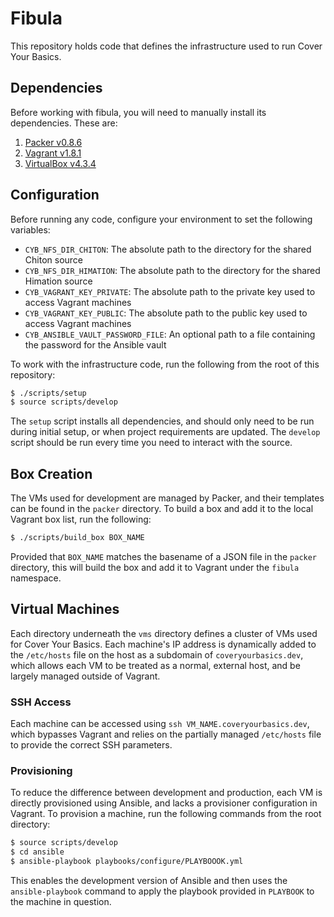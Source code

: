 # Fibula

This repository holds code that defines the infrastructure used to run Cover
Your Basics.

## Dependencies

Before working with fibula, you will need to manually install its dependencies.
These are:

1. [Packer v0.8.6](https://releases.hashicorp.com/packer/0.8.6/)
2. [Vagrant v1.8.1](https://releases.hashicorp.com/vagrant/1.8.1/)
3. [VirtualBox v4.3.4](https://www.virtualbox.org/wiki/Download_Old_Builds_4_3)

## Configuration

Before running any code, configure your environment to set the following
variables:

* `CYB_NFS_DIR_CHITON`: The absolute path to the directory for the shared Chiton source
* `CYB_NFS_DIR_HIMATION`: The absolute path to the directory for the shared Himation source
* `CYB_VAGRANT_KEY_PRIVATE`: The absolute path to the private key used to access Vagrant machines
* `CYB_VAGRANT_KEY_PUBLIC`: The absolute path to the public key used to access Vagrant machines
* `CYB_ANSIBLE_VAULT_PASSWORD_FILE`: An optional path to a file containing the password for the Ansible vault

To work with the infrastructure code, run the following from the root of this
repository:

```sh
$ ./scripts/setup
$ source scripts/develop
```

The `setup` script installs all dependencies, and should only need to be run
during initial setup, or when project requirements are updated.  The `develop`
script should be run every time you need to interact with the source.

## Box Creation

The VMs used for development are managed by Packer, and their templates can be
found in the `packer` directory.  To build a box and add it to the local Vagrant
box list, run the following:

```sh
$ ./scripts/build_box BOX_NAME
```

Provided that `BOX_NAME` matches the basename of a JSON file in the `packer`
directory, this will build the box and add it to Vagrant under the `fibula`
namespace.

## Virtual Machines

Each directory underneath the `vms` directory defines a cluster of VMs used for
Cover Your Basics.  Each machine's IP address is dynamically added to the
`/etc/hosts` file on the host as a subdomain of `coveryourbasics.dev`, which
allows each VM to be treated as a normal, external host, and be largely managed
outside of Vagrant.

### SSH Access

Each machine can be accessed using `ssh VM_NAME.coveryourbasics.dev`, which
bypasses Vagrant and relies on the partially managed `/etc/hosts` file to
provide the correct SSH parameters.

### Provisioning

To reduce the difference between development and production, each VM is directly
provisioned using Ansible, and lacks a provisioner configuration in Vagrant.  To
provision a machine, run the following commands from the root directory:

```bash
$ source scripts/develop
$ cd ansible
$ ansible-playbook playbooks/configure/PLAYBOOOK.yml
```

This enables the development version of Ansible and then uses the
`ansible-playbook` command to apply the playbook provided in `PLAYBOOK` to the
machine in question.

